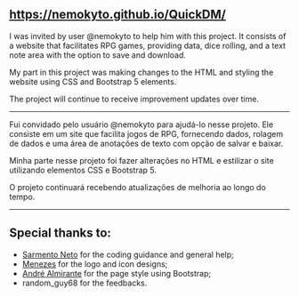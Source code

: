 https://nemokyto.github.io/QuickDM/
------------------------------------------------------------------------------------------------------------------------------------------------------------------------------------------------------------------------

I was invited by user @nemokyto to help him with this project. It consists of a website that facilitates RPG games, providing data, dice rolling, and a text note area with the option to save and download.

My part in this project was making changes to the HTML and styling the website using CSS and Bootstrap 5 elements.

The project will continue to receive improvement updates over time.

-------------------------------------------------------------------------------------------------------------------------------------------------------------------------------
Fui convidado pelo usuário @nemokyto para ajudá-lo nesse projeto. Ele consiste em um site que facilita jogos de RPG, fornecendo dados, rolagem de dados e uma área de anotações de texto com opção de salvar e baixar.

Minha parte nesse projeto foi fazer alterações no HTML e estilizar o site utilizando elementos CSS e Bootstrap 5.

O projeto continuará recebendo atualizações de melhoria ao longo do tempo.

-------------------------------------------------------------------------------------------------------------------------------------------------------------------------------

## Special thanks to:
* [Sarmento Neto](https://github.com/Sarmentoneto) for the coding guidance and general help;
* [Menezes](https://instagram.com/design_menezes?igshid=YmMyMTA2M2Y=) for the logo and icon designs;
* [André Almirante](https://github.com/andrealmirante) for the page style using Bootstrap;
* random_guy68 for the feedbacks.
